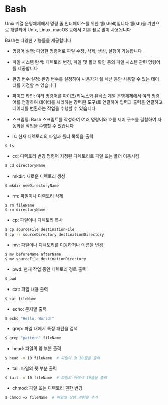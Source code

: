 # Bash

Unix 계열 운영체제에서 명령 줄 인터페이스를 위한 쉘(shell)입니다 쉘(sh)을 기반으로 개발되어 Unix, Linux, macOS 등에서 기본 쉘로 많이 사용됩니다

Bash는 다양한 기능들을 제공합니다

- 명령어 실행: 다양한 명령어로 파일 수정, 삭제, 생성, 실행이 가능합니다
- 파일 시스템 탐색: 디렉토리 변경, 파일 및 폴더 확인 등의 파일 시스템 관련 명령어를 제공합니다
- 환경 변수 설정: 환경 변수를 설정하여 사용자가 쉘 세션 동안 사용할 수 있는 데이터를 지정할 수 있습니다
- 파이프 라인: 여러 명령어를 파이프(리눅스와 유닉스 계열 운영체제에서 여러 명령어를 연결하여 데이터를 처리하는 강력한 도구)로 연결하여 입력과 출력을 연결하고 데이터를 변환하는 작업을 수행할 수 있습니다
- 스크립팅: Bash 스크립트를 작성하여 여러 명령어와 흐름 제어 구조를 결합하여 자동화된 작업을 수행할 수 있습니다

- ls: 현재 디렉토리의 파일과 폴더 목록을 출력

```bash
$ ls
```

- cd: 디렉토리 변경 명령어 지정된 디렉토리로 파일 또는 폴더 이동시킴

```bash
$ cd directoryName
```

- mkdir: 새로운 디렉토리 생성

```bash
$ mkdir newDirectoryName
```

- rm: 파일이나 디렉토리 삭제

```bash
$ rm fileName
$ rm directoryName
```

- cp: 파일이나 디렉토리 복사

```bash
$ cp sourceFile destinationFile
$ cp -r sourceDirectory destinationDirectory
```

- mv: 파일이나 디렉토리를 이동하거나 이름을 변경

```bash
$ mv beforeName afterName
$ mv sourceFile destinationDirectory
```

- pwd: 현재 작업 중인 디렉토리 경로 출력

```bash
$ pwd
```

- cat: 파일 내용 출력

```bash
$ cat fileName
```

- echo: 문자열 출력

```bash
$ echo "Hello, World!"
```

- grep: 파일 내에서 특정 패턴을 검색

```bash
$ grep "pattern" fileName
```

- head: 파일의 앞 부분 출력

```bash
$ head -n 10 fileName  # 파일의 첫 10줄을 출력
```

- tail: 파일의 뒷 부분 출력

```bash
$ tail -n 10 fileName  # 파일의 뒤에서 10줄을 출력
```

- chmod: 파일 또는 디렉토리 권한 변경

```bash
$ chmod +x fileName  # 파일에 실행 권한을 추가
```
